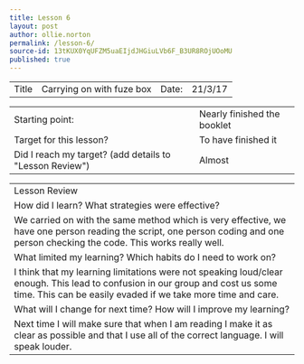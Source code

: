 ```yaml
---
title: Lesson 6
layout: post
author: ollie.norton
permalink: /lesson-6/
source-id: 13tKUX0YqUFZM5uaEIjdJHGiuLVb6F_B3UR8ROjUOoMU
published: true
---
```

        

<table>
  <tr>
    <td>Title</td>
    <td>Carrying on with fuze box</td>
    <td>Date: </td>
    <td>21/3/17</td>
  </tr>
</table>


<table>
  <tr>
    <td>Starting point:</td>
    <td>Nearly finished the booklet</td>
  </tr>
  <tr>
    <td>Target for this lesson?</td>
    <td>To have finished it </td>
  </tr>
  <tr>
    <td>Did I reach my target? 
(add details to "Lesson Review")</td>
    <td>Almost</td>
  </tr>
</table>


<table>
  <tr>
    <td>Lesson Review</td>
  </tr>
  <tr>
    <td>How did I learn? What strategies were effective? </td>
  </tr>
  <tr>
    <td>We carried on with the same method which is very effective, we have one person reading the script, one person coding and one person checking the code. This works really well.</td>
  </tr>
  <tr>
    <td>What limited my learning? Which habits do I need to work on? </td>
  </tr>
  <tr>
    <td>I think that my learning limitations were not speaking loud/clear enough. This lead to confusion in our group and cost us some time. This can be easily evaded if we take more time and care.</td>
  </tr>
  <tr>
    <td>What will I change for next time? How will I improve my learning?</td>
  </tr>
  <tr>
    <td>Next time I will make sure that when I am reading I make it as clear as possible and that I use all of the correct language. I will speak louder.  </td>
  </tr>
</table>


